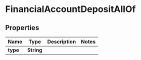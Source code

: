 

# FinancialAccountDepositAllOf


## Properties

| Name | Type | Description | Notes |
|------------ | ------------- | ------------- | -------------|
|**type** | **String** |  |  |



